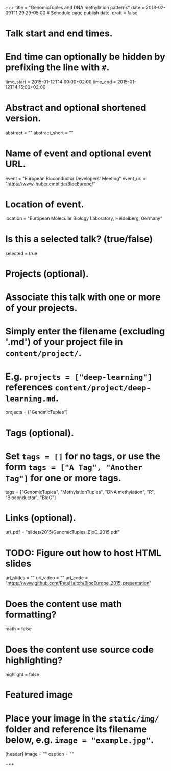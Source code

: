 +++
title = "GenomicTuples and DNA methylation patterns"
date = 2018-02-09T11:29:29-05:00  # Schedule page publish date.
draft = false

# Talk start and end times.
#   End time can optionally be hidden by prefixing the line with `#`.
time_start = 2015-01-12T14:00:00+02:00
time_end = 2015-01-12T14:15:00+02:00

# Abstract and optional shortened version.
abstract = ""
abstract_short = ""

# Name of event and optional event URL.
event = "European Bioconductor Developers' Meeting"
event_url = "https://www-huber.embl.de/BiocEurope/"

# Location of event.
location = "European Molecular Biology Laboratory, Heidelberg, Germany"

# Is this a selected talk? (true/false)
selected = true

# Projects (optional).
#   Associate this talk with one or more of your projects.
#   Simply enter the filename (excluding '.md') of your project file in `content/project/`.
#   E.g. `projects = ["deep-learning"]` references `content/project/deep-learning.md`.
projects = ["GenomicTuples"]

# Tags (optional).
#   Set `tags = []` for no tags, or use the form `tags = ["A Tag", "Another Tag"]` for one or more tags.
tags = ["GenomicTuples", "MethylationTuples", "DNA methylation", "R", "Bioconductor", "BioC"]

# Links (optional).
url_pdf = "slides/2015/GenomicTuples_BioC_2015.pdf"
# TODO: Figure out how to host HTML slides
url_slides = ""
url_video = ""
url_code = "https://www.github.com/PeteHaitch/BiocEurope_2015_presentation"

# Does the content use math formatting?
math = false

# Does the content use source code highlighting?
highlight = false

# Featured image
# Place your image in the `static/img/` folder and reference its filename below, e.g. `image = "example.jpg"`.
[header]
image = ""
caption = ""

+++

